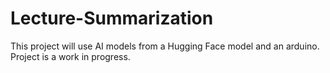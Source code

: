 # Lecture-Summarization
This project will use AI models from a Hugging Face model and an arduino. Project is a work in progress. 

